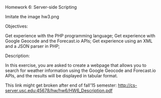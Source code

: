 Homework 6: Server-side Scripting

Imitate the image hw3.png
  
Objectives:

Get experience with the PHP programming language;
Get experience with Google Geocode and the Forecast.io APIs;
Get experience using an XML and a JSON parser in PHP;

Description:

In  this  exercise,  you are  asked  to  create  a  webpage  that  allows  you  to  search  for weather  information  using  the  Google Geocode  and  Forecast.io  APIs,  and  the  results will be displayed in tabular format.

This link might get broken after end of fall'15 semester: http://cs-server.usc.edu:45678/hw/hw6/HW6_Description.pdf